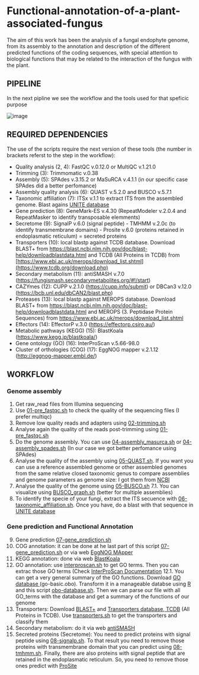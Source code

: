 # Functional-annotation-of-a-plant-associated-fungus
The aim of this work has been the analysis of a fungal endophyte genome, from its assembly to the annotation and description of the different predicted functions of the coding sequences, with special attention to biological functions that may be related to the interaction of the fungus with the plant.

## PIPELINE
In the next pipline we see the workflow and the tools used for that speficic purpose

![image](https://github.com/gmonteoliva/Functional-annotation-of-a-plant-associated-fungus/assets/166056678/591c03e9-456a-4934-bcdd-95c63ead64ea)

## REQUIRED DEPENDENCIES
The use of the scripts require the next version of these tools (the number in brackets referst to the step in the workflow):

- Quality analysis (2, 4): FastQC v.0.12.0 or MultiQC v.1.21.0
- Trimming (3): Trimmomatic v.0.38
- Assembly (5): SPAdes v.3.15.2 or MaSuRCA v.4.1.1 (in our specific case SPAdes did a better perfomance)
- Assembly quality analysis (6): QUAST v.5.2.0 and BUSCO v.5.7.1
- Taxonomic affiliation (7): ITSx v.1.1 to extract ITS from the assembled genome. Blast agains [UNITE database](https://unite.ut.ee/)
- Gene prediction (8): GeneMark-ES v.4.30 (RepeatModeler v.2.0.4 and RepeatMasker to identify transposable elemments)
- Secretome (9): SignalP v.6.0 (signal peptide) - TMHMM v.2.0c (to identify transmembrane domains) - Prosite v.6.0 (proteins retained in endoplasmatic reticulum) = secreted proteins
- Transporters (10): local blastp against TCDB database. Download BLAST+ from https://blast.ncbi.nlm.nih.gov/doc/blast-help/downloadblastdata.html and TCDB (All Proteins in TCDB) from [https://www.ebi.ac.uk/merops/download_list.shtml](https://www.tcdb.org/download.php)
- Secondary metabolism (11): antiSMASH v.7.0 (https://fungismash.secondarymetabolites.org/#!/start)
- CAZYmes (12): CUPP v.2.1.0 (https://cupp.info/submit) or DBCan3 v.12.0 (https://bcb.unl.edu/dbCAN2/blast.php)
- Proteases (13): local blastp against MEROPS database. Download BLAST+ from https://blast.ncbi.nlm.nih.gov/doc/blast-help/downloadblastdata.html and MEROPS (3. Peptidase Protein Sequences) from https://www.ebi.ac.uk/merops/download_list.shtml
- Effectors (14): EffectorP v.3.0 (https://effectorp.csiro.au/)
- Metabolic pathways (KEGG) (15): BlastKoala (https://www.kegg.jp/blastkoala/)
- Gene ontology (GO) (16): InterProScan v.5.66-98.0
- Cluster of orthologies (COG) (17): EggNOG mapper v.2.1.12 (http://eggnog-mapper.embl.de/)

## WORKFLOW

### Genome assembly
1. Get raw_read files from Illumina sequencing
2. Use [01-pre_fastqc.sh](https://github.com/gmonteoliva/Functional-annotation-of-a-plant-associated-fungus/blob/main/01-pre_fastqc.sh) to check the quality of the sequencing files (I prefer multiqc)
3. Remove low quality reads and adapters using [02-trimming.sh](https://github.com/gmonteoliva/Functional-annotation-of-a-plant-associated-fungus/blob/main/02-trimming.sh)
4. Analyse again the quality of the reads post-trimming using [01-pre_fastqc.sh](https://github.com/gmonteoliva/Functional-annotation-of-a-plant-associated-fungus/blob/main/01-pre_fastqc.sh)
5. Do the genome assembly. You can use [04-assembly_masurca.sh](https://github.com/gmonteoliva/Functional-annotation-of-a-plant-associated-fungus/blob/main/04-assembly_masurca.sh) or [04-assembly_spades.sh](https://github.com/gmonteoliva/Functional-annotation-of-a-plant-associated-fungus/blob/main/04-assembly_spades.sh) (In our case we got better perfomance using SPAdes)
6. Analyse the quality of the assembly using [05-QUAST.sh](https://github.com/gmonteoliva/Functional-annotation-of-a-plant-associated-fungus/blob/main/05-QUAST.sh). If you want you can use a reference assembled genome or other assembled genomes from the same relative closed taxonomic genus to compare assemblies and genome parameters as genome size: I got them from [NCBI](https://www.ncbi.nlm.nih.gov/datasets/genome/)
7. Analyse the quality of the genome using [05-BUSCO.sh](https://github.com/gmonteoliva/Functional-annotation-of-a-plant-associated-fungus/blob/main/05-BUSCO.sh)
7.1. You can visualize using [BUSCO_graph.sh](https://github.com/gmonteoliva/Functional-annotation-of-a-plant-associated-fungus/blob/main/BUSCO_graph.sh) (better for multiple assemblies)
8. To identify the specie of your fungi, extract the ITS secuence with [06-taxonomic_affiliation.sh](https://github.com/gmonteoliva/Functional-annotation-of-a-plant-associated-fungus/blob/main/06-taxonomic_affiliation.sh). Once you have, do a blast with that sequence in [UNITE database](https://unite.ut.ee/)

### Gene prediction and Functional Annotation
9. Gene prediction [07-gene_prediction.sh](https://github.com/gmonteoliva/Functional-annotation-of-a-plant-associated-fungus/blob/main/07-gene_prediction.sh)
10. COG annotation: it can be done at he last part of this script [07-gene_prediction.sh](https://github.com/gmonteoliva/Functional-annotation-of-a-plant-associated-fungus/blob/main/07-gene_prediction.sh) or via web [EggNOG MApper](http://eggnog-mapper.embl.de/)
11. KEGG annotation: done via web [BlastKoala](https://www.kegg.jp/blastkoala/)
12. GO annotation: use [interproscan.sh](https://github.com/gmonteoliva/Functional-annotation-of-a-plant-associated-fungus/blob/main/interproscan.sh) to get GO terms. Then you can extrac those GO terms (Check [InterProScan Documentation]([https://interproscan-docs.readthedocs.io/en/latest/Introduction.html](https://interproscan-docs.readthedocs.io/en/latest/OutputFormats.html))
12.1. You can get a very general summary of the GO functions. Download [GO database ](https://geneontology.org/docs/download-ontology/) (go-basic.obo). Transform it in a manageable databse using [R](https://posit.co/download/rstudio-desktop/) and this script [obo-database.sh](https://github.com/gmonteoliva/Functional-annotation-of-a-plant-associated-fungus/blob/main/obo-database.sh). Then we can parse our file with all GO_terms with the database and get a summary of the functions of our genome
13. Transporters: Download [BLAST+](https://blast.ncbi.nlm.nih.gov/doc/blast-help/downloadblastdata.html) and [Transporters database, TCDB](https://www.ebi.ac.uk/merops/download_list.shtml) (All Proteins in TCDB). Use [transporters.sh](https://github.com/gmonteoliva/Functional-annotation-of-a-plant-associated-fungus/blob/main/transporters.sh) to get the transporters and classify them
14. Secondary metabolism: do it via web [antiSMASH](https://fungismash.secondarymetabolites.org/#!/start)
15. Secreted proteins (Secretome): You need to predict proteins with signal peptide using [08-signalp.sh](https://github.com/gmonteoliva/Functional-annotation-of-a-plant-associated-fungus/blob/main/08-signalp.sh). To that result you need to remove those proteins with transmembrane domain that you can predict using [08-tmhmm.sh](https://github.com/gmonteoliva/Functional-annotation-of-a-plant-associated-fungus/blob/main/08-tmhmm.sh). Finally, there are also proteins with signal peptide that are retained in the endoplasmatic reticulum. So, you need to remove those ones predict with [ProSite](https://prosite.expasy.org/scanprosite/)


